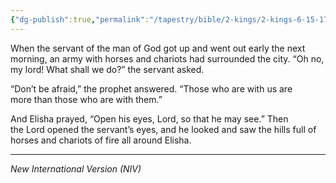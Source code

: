 ```yaml
---
{"dg-publish":true,"permalink":"/tapestry/bible/2-kings/2-kings-6-15-17/","title":"2 Kings 6:15–17","hide":true,"tags":["bible-verse","bible-verse"],"dgHomeLink":true,"dgShowLocalGraph":true,"dgEnableSearch":true}
---
```



When the servant of the man of God got up and went out early the next morning, an army with horses and chariots had surrounded the city. “Oh no, my lord! What shall we do?” the servant asked.

“Don’t be afraid,” the prophet answered. “Those who are with us are more than those who are with them.”

And Elisha prayed, “Open his eyes, Lord, so that he may see.” Then the Lord opened the servant’s eyes, and he looked and saw the hills full of horses and chariots of fire all around Elisha.

---
*New International Version (NIV)*